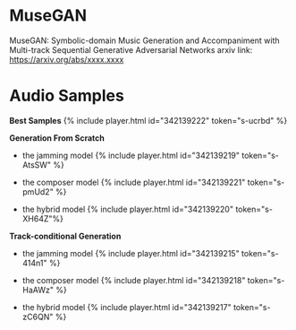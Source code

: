 # MuseGAN

MuseGAN: Symbolic-domain Music Generation and Accompaniment with Multi-track Sequential Generative Adversarial Networks
arxiv link: https://arxiv.org/abs/xxxx.xxxx

# Audio Samples

**Best Samples**
{% include player.html id="342139222" token="s-ucrbd" %}

**Generation From Scratch**
- the jamming model
{% include player.html id="342139219" token="s-AtsSW" %}

- the composer model
{% include player.html id="342139221" token="s-pmUd2" %}

- the hybrid model
{% include player.html id="342139220" token="s-XH64Z"%}

**Track-conditional Generation**
- the jamming model
{% include player.html id="342139215" token="s-414n1" %}

- the composer model
{% include player.html id="342139218" token="s-HaAWz" %}

- the hybrid model
{% include player.html id="342139217" token="s-zC6QN" %}
